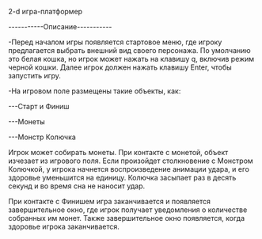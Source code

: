 2-d игра-платформер 

-----------Описание-----------


-Перед началом игры появляется стартовое меню, где игроку предлагается выбрать внешний вид своего персонажа.
По умолчанию это белая кошка, но игрок может нажать на клавишу q, включив режим черной кошки. 
Далее игрок должен нажать клавишу Enter, чтобы запустить игру.

-На игровом поле размещены такие объекты, как:

---Старт и Финиш

---Монеты

---Монстр Колючка

Игрок может собирать монеты. При контакте с монетой, объект изчезает из игрового поля.
Если произойдет столкновение с Монстром Колючкой, у игрока начнется воспроизведение анимации удара, и его здоровье уменьшится на единицу.
Колючка засыпает раз в десять секунд и во время сна не наносит удар.

При контакте с Финишем игра заканчивается и появляется завершительное окно, где игрок получает уведомления о количестве собранных им монет.
Также завершительное окно появляется, когда здоровье игрока заканчивается.
